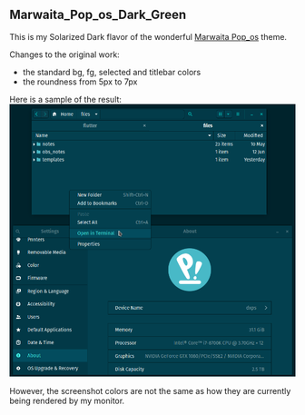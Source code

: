 ## Marwaita_Pop_os_Dark_Green

This is my Solarized Dark flavor of the wonderful [Marwaita Pop_os](https://www.gnome-look.org/p/1377894/) theme.

Changes to the original work:

- the standard bg, fg, selected and titlebar colors
- the roundness from 5px to 7px

Here is a sample of the result:
![](./sample.png)

However, the screenshot colors are not the same as how they are currently being rendered by my monitor.

